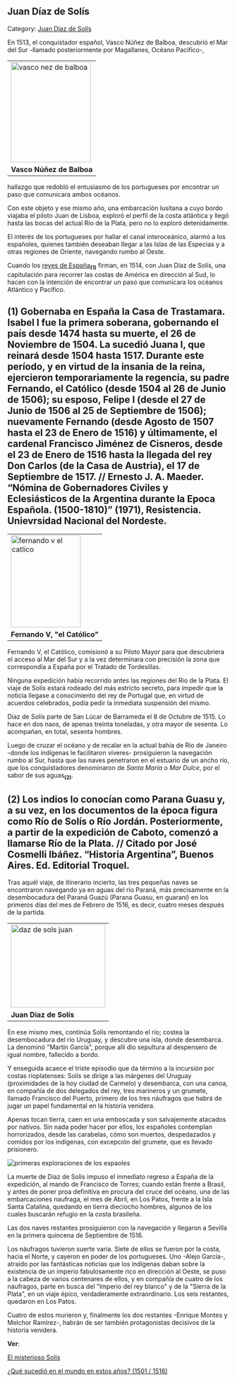 ## Juan Díaz de Solís

Category: [Juan Díaz de Solís](http://descubrircorrientes.com.ar/2012/index.php/1215-historia-desde-el-origen-hasta-1814/tierra-argentina-1492-1588/el-misterioso-solis/juan-diaz-de-solis)

En 1513, el conquistador español, Vasco Núñez de Balboa, descubrió el Mar del Sur -llamado posteriormente por Magallanes, Océano Pacífico-,

<table><tbody><tr><td><img alt="vasco nez de balboa" src="http://descubrircorrientes.com.ar/2012/index.php/1215-historia-desde-el-origen-hasta-1814/tierra-argentina-1492-1588/el-misterioso-solis/images/fotos_de_historia_regional/vasco%20nez%20de%20balboa.png" height="228" width="181"></td></tr><tr><td><span><strong><span>Vasco Núñez de Balboa</span></strong></span></td></tr></tbody></table>

hallazgo que redobló el entusiasmo de los portugueses por encontrar un paso que comunicara ambos océanos.

Con este objeto y ese mismo año, una embarcación lusitana a cuyo bordo viajaba el piloto Juan de Lisboa, exploró el perfil de la costa atlántica y llegó hasta las bocas del actual Río de la Plata, pero no lo exploró detenidamente.

El interés de los portugueses por hallar el canal interoceánico, alarmó a los españoles, quienes también deseaban llegar a las Islas de las Especias y a otras regiones de Oriente, navegando rumbo al Oeste.

Cuando los [reyes de España](http://descubrircorrientes.com.ar/2012/index.php/1215-historia-desde-el-origen-hasta-1814/tierra-argentina-1492-1588/el-misterioso-solis/index.php?option=com_content&view=category&id=891&Itemid=510)<sub><strong>(1)</strong></sub> firman, en 1514, con Juan Díaz de Solís, una capitulación para recorrer las costas de América en dirección al Sud, lo hacen con la intención de encontrar un paso que comunicara los océanos Atlántico y Pacífico.

## **(1)** Gobernaba en España la Casa de Trastamara. Isabel I fue la primera soberana, gobernando el país desde 1474 hasta su muerte, el 26 de Noviembre de 1504. La sucedió Juana I, que reinará desde 1504 hasta 1517. Durante este período, y en virtud de la insania de la reina, ejercieron temporariamente la regencia, su padre Fernando, el Católico (desde 1504 al 26 de Junio de 1506); su esposo, Felipe I (desde el 27 de Junio de 1506 al 25 de Septiembre de 1506); nuevamente Fernando (desde Agosto de 1507 hasta el 23 de Enero de 1516) y últimamente, el cardenal Francisco Jiménez de Cisneros, desde el 23 de Enero de 1516 hasta la llegada del rey Don Carlos (de la Casa de Austria), el 17 de Septiembre de 1517. // Ernesto J. A. Maeder. “Nómina de Gobernadores Civiles y Eclesiásticos de la Argentina durante la Epoca Española. (1500-1810)” (1971), Resistencia. Unievrsidad Nacional del Nordeste.

<table><tbody><tr><td><img alt="fernando v el catlico" src="http://descubrircorrientes.com.ar/2012/index.php/1215-historia-desde-el-origen-hasta-1814/tierra-argentina-1492-1588/el-misterioso-solis/images/fotos_de_historia_regional/fernando%20v%20el%20catlico.png" height="209" width="158"></td></tr><tr><td><span><strong>Fernando V, "el Católico"</strong></span></td></tr></tbody></table>

Fernando V, el Católico, comisionó a su Piloto Mayor para que descubriera el acceso al Mar del Sur y a la vez determinara con precisión la zona que correspondía a España por el Tratado de Tordesillas.

Ninguna expedición había recorrido antes las regiones del Río de la Plata. El viaje de Solís estará rodeado del más estricto secreto, para impedir que la noticia llegase a conocimiento del rey de Portugal que, en virtud de acuerdos celebrados, podía pedir la inmediata suspensión del mismo.

Díaz de Solís parte de San Lúcar de Barrameda el 8 de Octubre de 1515. Lo hace en dos naos, de apenas treinta toneladas, y otra mayor de sesenta. Lo acompañan, en total, sesenta hombres.

Luego de cruzar el océano y de recalar en la actual bahía de Río de Janeiro -donde los indígenas le facilitaron víveres- prosiguieron la navegación rumbo al Sur, hasta que las naves penetraron en el estuario de un ancho río, que los conquistadores denominaron de _Santa María_ o _Mar Dulce_, por el sabor de sus aguas<sub><strong>(2)</strong></sub>.

## **(2)** Los indios lo conocían como Parana Guasu y, a su vez, en los documentos de la época figura como Río de Solís o Río Jordán. Posteriormente, a partir de la expedición de Caboto, comenzó a llamarse Río de la Plata. // Citado por José Cosmelli Ibáñez. “Historia Argentina”, Buenos Aires. Ed. Editorial Troquel.

Tras aquél viaje, de itinerario incierto, las tres pequeñas naves se encontraron navegando ya en aguas del río Paraná, más precisamente en la desembocadura del Paraná Guazú (Parana Guasu, en guaraní) en los primeros días del mes de Febrero de 1516, es decir, cuatro meses después de la partida.

<table><tbody><tr><td><span><img src="http://descubrircorrientes.com.ar/2012/index.php/1215-historia-desde-el-origen-hasta-1814/tierra-argentina-1492-1588/el-misterioso-solis/images/fotos_de_historia_regional/daz%20de%20sols%20juan.jpg" alt="daz de sols juan" height="189" width="214"></span></td></tr><tr><td><span><strong>Juan Diaz de Solís</strong></span></td></tr></tbody></table>

En ese mismo mes, continúa Solís remontando el río; costea la desembocadura del río Uruguay, y descubre una isla, donde desembarca. La denominó "Martín García", porque allí dio sepultura al despensero de igual nombre, fallecido a bordo.

Y enseguida acaece el triste episodio que da término a la incursión por costas rioplatenses: Solís se dirige a las márgenes del Uruguay (proximidades de la hoy ciudad de Carmelo) y desembarca, con una canoa, en compañía de dos delegados del rey, tres marineros y un grumete, llamado Francisco del Puerto, primero de los tres náufragos que habrá de jugar un papel fundamental en la historia venidera.

Apenas tocan tierra, caen en una emboscada y son salvajemente atacados por nativos. Sin nada poder hacer por ellos, los españoles contemplan horrorizados, desde las carabelas, cómo son muertos, despedazados y comidos por los indígenas, con excepción del grumete, que es llevado prisionero.

![primeras exploraciones de los espaoles](http://descubrircorrientes.com.ar/2012/index.php/1215-historia-desde-el-origen-hasta-1814/tierra-argentina-1492-1588/el-misterioso-solis/images/fotos_de_historia_regional/primeras%20exploraciones%20de%20los%20espaoles.jpg)

La muerte de Díaz de Solís impuso el inmediato regreso a España de la expedición, al mando de Francisco de Torres; cuando están frente a Brasil, y antes de poner proa definitiva en procura del cruce del océano, una de las embarcaciones naufraga, el mes de Abril, en Los Patos, frente a la Isla Santa Catalina, quedando en tierra dieciocho hombres, algunos de los cuales buscarán refugio en la costa brasileña.

Las dos naves restantes prosiguieron con la navegación y llegaron a Sevilla en la primera quincena de Septiembre de 1516.

Los náufragos tuvieron suerte varia. Siete de ellos se fueron por la costa, hacia el Norte, y cayeron en poder de los portugueses. Uno -Alejo García-, atraído por las fantásticas noticias que los indígenas daban sobre la existencia de un imperio fabulosamente rico en dirección al Oeste, se puso a la cabeza de varios centenares de ellos, y en compañía de cuatro de los náufragos, parte en busca del "Imperio del rey blanco" y de la "Sierra de la Plata", en un viaje épico, verdaderamente extraordinario. Los seis restantes, quedaron en Los Patos.

Cuatro de estos murieron y, finalmente los dos restantes -Enrique Montes y Melchor Ramírez-, habrán de ser también protagonistas decisivos de la historia venidera.

**Ver**:

[El misterioso Solís](http://descubrircorrientes.com.ar/2012/index.php/1215-historia-desde-el-origen-hasta-1814/tierra-argentina-1492-1588/el-misterioso-solis/index.php?option=com_content&view=article&id=794:el-misterioso-solis&catid=1211:el-misterioso-solis&Itemid=475)  

[¿Qué sucedió en el mundo en estos años? (1501 / 1516)](http://descubrircorrientes.com.ar/2012/index.php/1215-historia-desde-el-origen-hasta-1814/tierra-argentina-1492-1588/el-misterioso-solis/index.php?option=com_content&view=category&id=2480&Itemid=510)